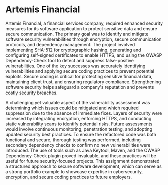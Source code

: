 # Artemis Financial
Artemis Financial, a financial services company, required enhanced security measures for its software application to protect sensitive data and ensure secure communication. The primary goal was to identify and mitigate software security vulnerabilities through encryption, secure communication protocols, and dependency management. The project involved implementing SHA-512 for cryptographic hashing, generating and configuring self-signed certificates to enable HTTPS, and using the OWASP Dependency-Check tool to detect and suppress false-positive vulnerabilities. One of the key successes was accurately identifying vulnerabilities and applying secure coding practices to prevent potential exploits. Secure coding is critical for protecting sensitive financial data, maintaining client trust, and ensuring regulatory compliance. Strengthening software security helps safeguard a company's reputation and prevents costly security breaches.

A challenging yet valuable aspect of the vulnerability assessment was determining which issues could be mitigated and which required suppression due to the absence of immediate fixes. Layers of security were increased by integrating encryption, enforcing HTTPS, and conducting static vulnerability scans to identify potential risks. Future assessments would involve continuous monitoring, penetration testing, and adopting updated security best practices. To ensure the refactored code was both functional and secure, thorough testing was performed, including secondary dependency checks to confirm no new vulnerabilities were introduced. The use of tools such as Java Keytool, Maven, and the OWASP Dependency-Check plugin proved invaluable, and these practices will be useful for future security-focused projects. This assignment demonstrated a structured approach to secure software development, which can serve as a strong portfolio example to showcase expertise in cybersecurity, encryption, and secure coding practices to future employers.
